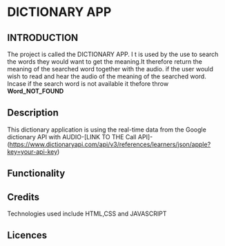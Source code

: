 # DICTIONARY APP

## INTRODUCTION

The  project is called the DICTIONARY APP.
I t is used by the use to search the words they would want to get the meaning.It therefore return the meaning of the searched word together with the audio.
if the user would wish to read and hear the audio of the meaning of the searched word.
Incase if the search word is not available it thefore throw **Word_NOT_FOUND**

## Description

This dictionary application is using the real-time data from the Google dictionary API with AUDIO-[LINK TO THE Call API]-(https://www.dictionaryapi.com/api/v3/references/learners/json/apple?key=your-api-key)


## Functionality


## Credits

Technologies used include HTML,CSS and JAVASCRIPT

## Licences